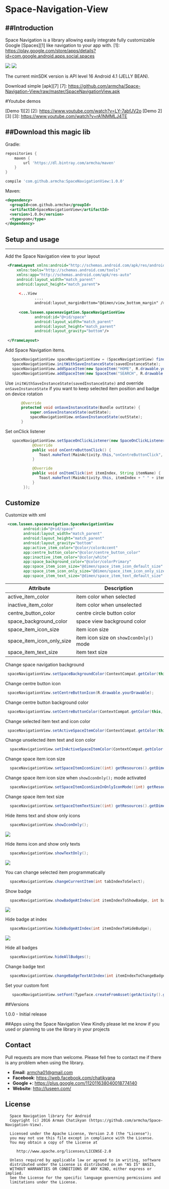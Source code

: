 # Space-Navigation-View

##Introduction
------------
Space Navigation is a library allowing easily integrate fully customizable Google [Spaces][1] like navigation to your app with.
[1]: https://play.google.com/store/apps/details?id=com.google.android.apps.social.spaces

![](screens/mainGif.gif)
![](screens/screen4.png)


The current minSDK version is API level 16 Android 4.1 (JELLY BEAN).

Download simple [apk][7]
[7]: https://github.com/armcha/Space-Navigation-View/raw/master/SpaceNavigationView.apk

#Youtube demos 

[Demo 1][2]
[2]: https://www.youtube.com/watch?v=LY-7abfJV2o
[Demo 2][3]
[3]: https://www.youtube.com/watch?v=rA1NMMLJ4TE

##Download this magic lib
-----------------------


Gradle:
```groovy
repositories {
    maven {
        url 'https://dl.bintray.com/armcha/maven'
    }
}

compile 'com.github.armcha:SpaceNavigationView:1.0.0'
```
Maven:
```xml
<dependency>
  <groupId>com.github.armcha</groupId>
  <artifactId>SpaceNavigationView</artifactId>
  <version>1.0.0</version>
  <type>pom</type>
</dependency>
```

## Setup and usage
------------------

Add the Space Navigation view to your layout

```xml
 <FrameLayout xmlns:android="http://schemas.android.com/apk/res/android"
     xmlns:tools="http://schemas.android.com/tools"
     xmlns:app="http://schemas.android.com/apk/res-auto"
     android:layout_width="match_parent"
     android:layout_height="match_parent">
     
      <...View
             ....
             android:layout_marginBottom="@dimen/view_bottom_margin" />
             
      <com.luseen.spacenavigation.SpaceNavigationView
             android:id="@+id/space"
             android:layout_width="match_parent"
             android:layout_height="match_parent"
             android:layout_gravity="bottom"/>
             
 </FrameLayout>
```

Add Space Navigation items.

```java
   SpaceNavigationView spaceNavigationView = (SpaceNavigationView) findViewById(R.id.space);
   spaceNavigationView.initWithSaveInstanceState(savedInstanceState);
   spaceNavigationView.addSpaceItem(new SpaceItem("HOME", R.drawable.yourDrawable));
   spaceNavigationView.addSpaceItem(new SpaceItem("SEARCH", R.drawable.yourDrawable));
```
Use ```initWithSaveInstanceState(savedInstanceState)``` and override ```onSaveInstanceState``` 
if you want to keep selected item position and badge on device rotation
```java
       @Override
       protected void onSaveInstanceState(Bundle outState) {
           super.onSaveInstanceState(outState);
           spaceNavigationView.onSaveInstanceState(outState);
       }
```

Set onClick listener
```java
   spaceNavigationView.setSpaceOnClickListener(new SpaceOnClickListener() {
            @Override
            public void onCentreButtonClick() {
               Toast.makeText(MainActivity.this,"onCentreButtonClick", Toast.LENGTH_SHORT).show();
            }

            @Override
            public void onItemClick(int itemIndex, String itemName) {
               Toast.makeText(MainActivity.this, itemIndex + " " + itemName, Toast.LENGTH_SHORT).show();
            }
        });
```

Customize
---------

Customize with xml

```xml
 <com.luseen.spacenavigation.SpaceNavigationView
        android:id="@+id/space"
        android:layout_width="match_parent"
        android:layout_height="match_parent"
        android:layout_gravity="bottom"
        app:active_item_color="@color/colorAccent"
        app:centre_button_color="@color/centre_button_color"
        app:inactive_item_color="@color/white"
        app:space_background_color="@color/colorPrimary"
        app:space_item_icon_size="@dimen/space_item_icon_default_size"
        app:space_item_icon_only_size="@dimen/space_item_icon_only_size"
        app:space_item_text_size="@dimen/space_item_text_default_size" />
```

|  Attribute | Description |
|---|---|
| active_item_color  | item color when selected |
| inactive_item_color |  item color when unselected |
| centre_button_color | centre circle button color |
| space_background_color | space view background color |
| space_item_icon_size | item icon size |
| space_item_icon_only_size | item icon size on ```showIconOnly()``` mode |
| space_item_text_size | item text size |

Change space navigation background
```java
 spaceNavigationView.setSpaceBackgroundColor(ContextCompat.getColor(this, R.color.yourColor));
```

Change centre button icon 
```java
 spaceNavigationView.setCentreButtonIcon(R.drawable.yourDrawable);
```

Change centre button background color 
```java
 spaceNavigationView.setCentreButtonColor(ContextCompat.getColor(this, R.color.yourColor));
```

Change selected item text and icon color
```java
 spaceNavigationView.setActiveSpaceItemColor(ContextCompat.getColor(this, R.color.yourColor));
```

Change unselected item text and icon color
```java
  spaceNavigationView.setInActiveSpaceItemColor(ContextCompat.getColor(this, R.color.yourColor));
```

Change space item icon size
```java
  spaceNavigationView.setSpaceItemIconSize((int) getResources().getDimension(R.dimen.yourDimen));
```

Change space item icon size when ```showIconOnly();``` mode activated
```java
  spaceNavigationView.setSpaceItemIconSizeInOnlyIconMode((int) getResources().getDimension(R.dimen.yourDimen));
```

Change space item text size
```java
  spaceNavigationView.setSpaceItemTextSize((int) getResources().getDimension(R.dimen.yourDimen));
```

Hide items text and show only icons
```java
  spaceNavigationView.showIconOnly();
```
![](screens/screen2.png)

Hide items icon and show only texts
```java
  spaceNavigationView.showTextOnly();
```
![](screens/screen5.png)

You can change selected item programmatically
```java
  spaceNavigationView.changeCurrentItem(int tabIndexToSelect);
```

Show badge
```java
  spaceNavigationView.showBadgeAtIndex(int itemIndexToShowBadge, int badgeCountText, int badgeBackgroundColor);
```
![](screens/gif1.gif)

Hide badge at index
```java
  spaceNavigationView.hideBudgeAtIndex(int itemIndexToHideBudge);
```
![](screens/gif2.gif)

Hide all badges
```java
  spaceNavigationView.hideAllBudges();
```

Change badge text
```java
  spaceNavigationView.changeBadgeTextAtIndex(int itemIndexToChangeBadge, int badgeCountText);
```

Set your custom font
```java
   spaceNavigationView.setFont(Typeface.createFromAsset(getActivity().getAssets(), "your_cutom_font.ttf"));
```


##Versions

1.0.0 - Initial release

##Apps using the Space Navigation View
Kindly please let me know if you used or planning to use the library in your projects

## Contact 

Pull requests are more than welcome.
Please fell free to contact me if there is any problem when using the library.

- **Email**: armcha01@gmail.com
- **Facebook**: https://web.facebook.com/chatikyana
- **Google +**: https://plus.google.com/112011638040018774140
- **Website**: http://luseen.com/

License
--------


      Space Navigation library for Android
      Copyright (c) 2016 Arman Chatikyan (https://github.com/armcha/Space-Navigation-View).
      
      Licensed under the Apache License, Version 2.0 (the "License");
      you may not use this file except in compliance with the License.
      You may obtain a copy of the License at

         http://www.apache.org/licenses/LICENSE-2.0

      Unless required by applicable law or agreed to in writing, software
      distributed under the License is distributed on an "AS IS" BASIS,
      WITHOUT WARRANTIES OR CONDITIONS OF ANY KIND, either express or implied.
      See the License for the specific language governing permissions and
      limitations under the License.
    
